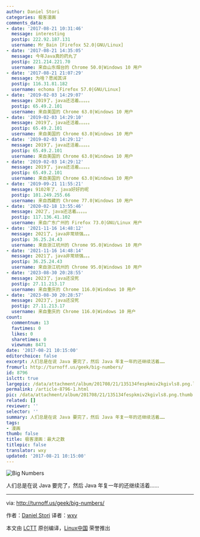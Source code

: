 ```yaml
---
author: Daniel Stori
categories: 极客漫画
comments_data:
- date: '2017-08-21 10:31:46'
  message: interesting
  postip: 222.92.187.131
  username: Mr_Bain [Firefox 52.0|GNU/Linux]
- date: '2017-08-21 14:35:05'
  message: 今年Java真的药丸了
  postip: 221.214.221.70
  username: 来自山东烟台的 Chrome 50.0|Windows 10 用户
- date: '2017-08-21 21:07:29'
  message: 为啥？愿闻其详
  postip: 116.31.81.182
  username: echoma [Firefox 57.0|GNU/Linux]
- date: '2019-02-03 14:29:07'
  message: 2019了，java还活着。。。。。
  postip: 65.49.2.101
  username: 来自美国的 Chrome 63.0|Windows 10 用户
- date: '2019-02-03 14:29:10'
  message: 2019了，java还活着。。。。。
  postip: 65.49.2.101
  username: 来自美国的 Chrome 63.0|Windows 10 用户
- date: '2019-02-03 14:29:12'
  message: 2019了，java还活着。。。。。
  postip: 65.49.2.101
  username: 来自美国的 Chrome 63.0|Windows 10 用户
- date: '2019-02-03 14:29:12'
  message: 2019了，java还活着。。。。。
  postip: 65.49.2.101
  username: 来自美国的 Chrome 63.0|Windows 10 用户
- date: '2019-09-21 11:55:21'
  message: 9102年了. java好好的呢
  postip: 101.249.255.66
  username: 来自西藏的 Chrome 77.0|Windows 10 用户
- date: '2020-02-18 13:55:46'
  message: 202了，java还活着。。。。。
  postip: 117.136.41.102
  username: 来自广东广州的 Firefox 73.0|GNU/Linux 用户
- date: '2021-11-16 14:48:12'
  message: 2021了，java非常顽强。。。
  postip: 36.25.24.43
  username: 来自浙江杭州的 Chrome 95.0|Windows 10 用户
- date: '2021-11-16 14:48:14'
  message: 2021了，java非常顽强。。。
  postip: 36.25.24.43
  username: 来自浙江杭州的 Chrome 95.0|Windows 10 用户
- date: '2023-08-30 20:28:55'
  message: 2023了，java还没死
  postip: 27.11.213.17
  username: 来自重庆的 Chrome 116.0|Windows 10 用户
- date: '2023-08-30 20:28:57'
  message: 2023了，java还没死
  postip: 27.11.213.17
  username: 来自重庆的 Chrome 116.0|Windows 10 用户
count:
  commentnum: 13
  favtimes: 0
  likes: 0
  sharetimes: 0
  viewnum: 8471
date: '2017-08-21 10:15:00'
editorchoice: false
excerpt: 人们总是在说 Java 要完了，然后 Java 年复一年的还继续活着……
fromurl: http://turnoff.us/geek/big-numbers/
id: 8796
islctt: true
largepic: /data/attachment/album/201708/21/135134fespkmiv2kgivls8.png.large.jpg
permalink: /article-8796-1.html
pic: /data/attachment/album/201708/21/135134fespkmiv2kgivls8.png.thumb.jpg
related: []
reviewer: ''
selector: ''
summary: 人们总是在说 Java 要完了，然后 Java 年复一年的还继续活着……
tags:
- 漫画
thumb: false
title: 极客漫画：最大之数
titlepic: false
translator: wxy
updated: '2017-08-21 10:15:00'
---
```


![Big Numbers](/data/attachment/album/201708/21/135134fespkmiv2kgivls8.png)


人们总是在说 Java 要完了，然后 Java 年复一年的还继续活着……




---


via: <http://turnoff.us/geek/big-numbers/>


作者：[Daniel Stori](http://turnoff.us/about/) 译者：[wxy](https://github.com/wxy)


本文由 [LCTT](https://github.com/LCTT/TranslateProject) 原创编译，[Linux中国](https://linux.cn/) 荣誉推出